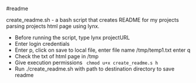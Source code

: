 #readme

create_readme.sh - a bash script that creates README for my projects
		 parsing projects html page using lynx.

- Before running the script, type lynx projectURL
- Enter login credentials
- Enter p, click on save to local file, enter file name /tmp/temp1.txt enter q
- Check the txt of html page in /tmp
- Give execution permissions ``` chmod u+x create_readme.s h```
- Run ./create_readme.sh with path to destination directory to save readme
